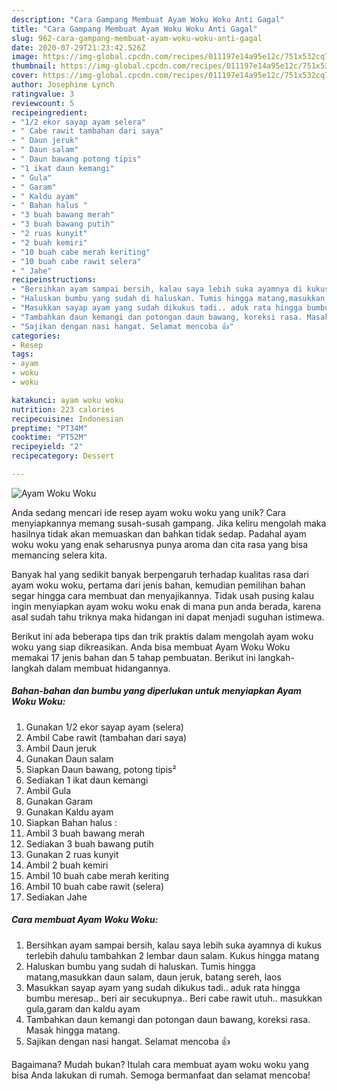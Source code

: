 ```yaml
---
description: "Cara Gampang Membuat Ayam Woku Woku Anti Gagal"
title: "Cara Gampang Membuat Ayam Woku Woku Anti Gagal"
slug: 962-cara-gampang-membuat-ayam-woku-woku-anti-gagal
date: 2020-07-29T21:23:42.526Z
image: https://img-global.cpcdn.com/recipes/011197e14a95e12c/751x532cq70/ayam-woku-woku-foto-resep-utama.jpg
thumbnail: https://img-global.cpcdn.com/recipes/011197e14a95e12c/751x532cq70/ayam-woku-woku-foto-resep-utama.jpg
cover: https://img-global.cpcdn.com/recipes/011197e14a95e12c/751x532cq70/ayam-woku-woku-foto-resep-utama.jpg
author: Josephine Lynch
ratingvalue: 3
reviewcount: 5
recipeingredient:
- "1/2 ekor sayap ayam selera"
- " Cabe rawit tambahan dari saya"
- " Daun jeruk"
- " Daun salam"
- " Daun bawang potong tipis"
- "1 ikat daun kemangi"
- " Gula"
- " Garam"
- " Kaldu ayam"
- " Bahan halus "
- "3 buah bawang merah"
- "3 buah bawang putih"
- "2 ruas kunyit"
- "2 buah kemiri"
- "10 buah cabe merah keriting"
- "10 buah cabe rawit selera"
- " Jahe"
recipeinstructions:
- "Bersihkan ayam sampai bersih, kalau saya lebih suka ayamnya di kukus terlebih dahulu tambahkan 2 lembar daun salam. Kukus hingga matang"
- "Haluskan bumbu yang sudah di haluskan. Tumis hingga matang,masukkan daun salam, daun jeruk, batang sereh, laos"
- "Masukkan sayap ayam yang sudah dikukus tadi.. aduk rata hingga bumbu meresap.. beri air secukupnya.. Beri cabe rawit utuh.. masukkan gula,garam dan kaldu ayam"
- "Tambahkan daun kemangi dan potongan daun bawang, koreksi rasa. Masak hingga matang."
- "Sajikan dengan nasi hangat. Selamat mencoba 👍"
categories:
- Resep
tags:
- ayam
- woku
- woku

katakunci: ayam woku woku 
nutrition: 223 calories
recipecuisine: Indonesian
preptime: "PT34M"
cooktime: "PT52M"
recipeyield: "2"
recipecategory: Dessert

---
```



![Ayam Woku Woku](https://img-global.cpcdn.com/recipes/011197e14a95e12c/751x532cq70/ayam-woku-woku-foto-resep-utama.jpg)

Anda sedang mencari ide resep ayam woku woku yang unik? Cara menyiapkannya memang susah-susah gampang. Jika keliru mengolah maka hasilnya tidak akan memuaskan dan bahkan tidak sedap. Padahal ayam woku woku yang enak seharusnya punya aroma dan cita rasa yang bisa memancing selera kita.



Banyak hal yang sedikit banyak berpengaruh terhadap kualitas rasa dari ayam woku woku, pertama dari jenis bahan, kemudian pemilihan bahan segar hingga cara membuat dan menyajikannya. Tidak usah pusing kalau ingin menyiapkan ayam woku woku enak di mana pun anda berada, karena asal sudah tahu triknya maka hidangan ini dapat menjadi suguhan istimewa.


Berikut ini ada beberapa tips dan trik praktis dalam mengolah ayam woku woku yang siap dikreasikan. Anda bisa membuat Ayam Woku Woku memakai 17 jenis bahan dan 5 tahap pembuatan. Berikut ini langkah-langkah dalam membuat hidangannya.

<!--inarticleads1-->

##### Bahan-bahan dan bumbu yang diperlukan untuk menyiapkan Ayam Woku Woku:

1. Gunakan 1/2 ekor sayap ayam (selera)
1. Ambil  Cabe rawit (tambahan dari saya)
1. Ambil  Daun jeruk
1. Gunakan  Daun salam
1. Siapkan  Daun bawang, potong tipis²
1. Sediakan 1 ikat daun kemangi
1. Ambil  Gula
1. Gunakan  Garam
1. Gunakan  Kaldu ayam
1. Siapkan  Bahan halus :
1. Ambil 3 buah bawang merah
1. Sediakan 3 buah bawang putih
1. Gunakan 2 ruas kunyit
1. Ambil 2 buah kemiri
1. Ambil 10 buah cabe merah keriting
1. Ambil 10 buah cabe rawit (selera)
1. Sediakan  Jahe




<!--inarticleads2-->

##### Cara membuat Ayam Woku Woku:

1. Bersihkan ayam sampai bersih, kalau saya lebih suka ayamnya di kukus terlebih dahulu tambahkan 2 lembar daun salam. Kukus hingga matang
1. Haluskan bumbu yang sudah di haluskan. Tumis hingga matang,masukkan daun salam, daun jeruk, batang sereh, laos
1. Masukkan sayap ayam yang sudah dikukus tadi.. aduk rata hingga bumbu meresap.. beri air secukupnya.. Beri cabe rawit utuh.. masukkan gula,garam dan kaldu ayam
1. Tambahkan daun kemangi dan potongan daun bawang, koreksi rasa. Masak hingga matang.
1. Sajikan dengan nasi hangat. Selamat mencoba 👍




Bagaimana? Mudah bukan? Itulah cara membuat ayam woku woku yang bisa Anda lakukan di rumah. Semoga bermanfaat dan selamat mencoba!
